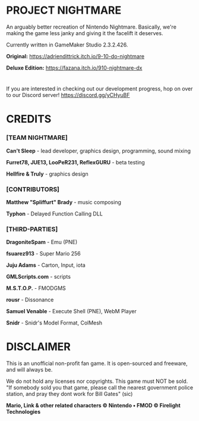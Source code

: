 # PROJECT NIGHTMARE
An arguably better recreation of Nintendo Nightmare.
Basically, we're making the game less janky and giving it the facelift it deserves.

Currently written in GameMaker Studio 2.3.2.426.

**Original:** https://adriendittrick.itch.io/9-10-do-nightmare

**Deluxe Edition:** https://fazana.itch.io/910-nightmare-dx
# 
If you are interested in checking out our development progress, hop on over to our Discord server! https://discord.gg/yCHyuBF

# CREDITS
### [TEAM NIGHTMARE]

**Can't Sleep** - lead developer, graphics design, programming, sound mixing

**Furret78, JUE13, LooPeR231, ReflexGURU** - beta testing

**Hellfire & Truly** - graphics design

### [CONTRIBUTORS]

**Matthew "Spliffurt" Brady** - music composing

**Typhon** - Delayed Function Calling DLL

### [THIRD-PARTIES]

**DragoniteSpam** - Emu (PNE)

**fsuarez913** - Super Mario 256

**Juju Adams** - Carton, Input, iota

**GMLScripts.com** - scripts

**M.S.T.O.P.** - FMODGMS

**rousr** - Dissonance

**Samuel Venable** - Execute Shell (PNE), WebM Player

**Snidr** - Snidr's Model Format, ColMesh


# DISCLAIMER
This is an unofficial non-profit fan game. It is open-sourced and freeware, and will always be.

We do not hold any licenses nor copyrights. This game must NOT be sold.
"If somebody sold you that game, please call the nearest government police station, and pray they dont work for Bill Gates" (sic)

**Mario, Link & other related characters © Nintendo	• FMOD © Firelight Technologies**